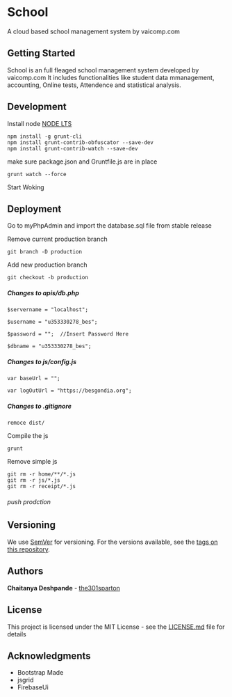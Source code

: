 # School

A cloud based school management system by vaicomp.com

## Getting Started

School is an full fleaged school management system developed by vaicomp.com It includes functionalities like student data mmanagement, accounting, Online tests, Attendence and statistical analysis.

## Development
Install node [NODE LTS](https://nodejs.org/en/)
```
npm install -g grunt-cli
npm install grunt-contrib-obfuscator --save-dev
npm install grunt-contrib-watch --save-dev
```

make sure package.json and Gruntfile.js are in place

```
grunt watch --force
```
Start Woking

## Deployment

Go to myPhpAdmin and import the database.sql file from stable release

Remove current production branch
```
git branch -D production
```
Add new production branch
```
git checkout -b production
```

##### Changes to apis/db.php

```
$servername = "localhost";

$username = "u353330278_bes";

$password = "";  //Insert Password Here

$dbname = "u353330278_bes";
```

##### Changes to js/config.js
```
var baseUrl = "";

var logOutUrl = "https://besgondia.org";
```

##### Changes to .gitignore
```
remoce dist/
```

Compile the js
```
grunt
```
Remove simple js
```
git rm -r home/**/*.js
git rm -r js/*.js
git rm -r receipt/*.js
```
###### push prodction

## Versioning

We use [SemVer](http://semver.org/) for versioning. For the versions available, see the [tags on this repository](https://github.com/the301sparton/school/tags). 

## Authors

**Chaitanya Deshpande** - [the301sparton](https://github.com/the301sparton)

## License

This project is licensed under the MIT License - see the [LICENSE.md](LICENSE.md) file for details

## Acknowledgments

* Bootstrap Made
* jsgrid
* FirebaseUi

